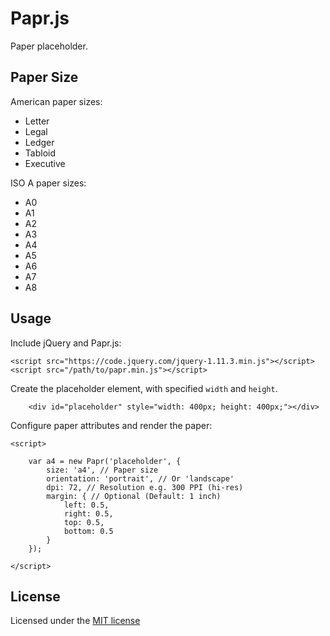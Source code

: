 # Papr.js

Paper placeholder.

## Paper Size

American paper sizes:

- Letter
- Legal
- Ledger
- Tabloid
- Executive

ISO A paper sizes:

- A0
- A1
- A2
- A3
- A4
- A5
- A6
- A7
- A8

## Usage

Include  jQuery and Papr.js:

    <script src="https://code.jquery.com/jquery-1.11.3.min.js"></script>
    <script src="/path/to/papr.min.js"></script>

Create the placeholder element, with specified `width` and `height`.

        <div id="placeholder" style="width: 400px; height: 400px;"></div>

Configure paper attributes and render the paper:

    <script>

        var a4 = new Papr('placeholder', {
            size: 'a4', // Paper size
            orientation: 'portrait', // Or 'landscape'
            dpi: 72, // Resolution e.g. 300 PPI (hi-res)
            margin: { // Optional (Default: 1 inch)
                left: 0.5,
                right: 0.5,
                top: 0.5,
                bottom: 0.5
            }
        });

    </script>

## License

Licensed under the [MIT license](http://www.opensource.org/licenses/mit-license.php)
